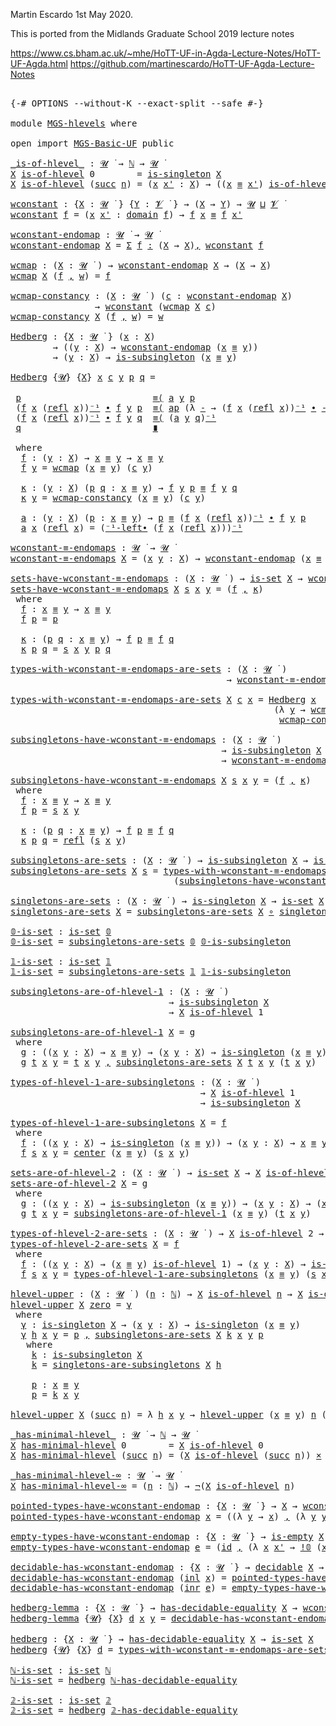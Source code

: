 Martin Escardo 1st May 2020.

This is ported from the Midlands Graduate School 2019 lecture notes

 https://www.cs.bham.ac.uk/~mhe/HoTT-UF-in-Agda-Lecture-Notes/HoTT-UF-Agda.html
 https://github.com/martinescardo/HoTT-UF-Agda-Lecture-Notes

<pre class="Agda">

<a id="256" class="Symbol">{-#</a> <a id="260" class="Keyword">OPTIONS</a> <a id="268" class="Pragma">--without-K</a> <a id="280" class="Pragma">--exact-split</a> <a id="294" class="Pragma">--safe</a> <a id="301" class="Symbol">#-}</a>

<a id="306" class="Keyword">module</a> <a id="313" href="MGS-hlevels.html" class="Module">MGS-hlevels</a> <a id="325" class="Keyword">where</a>

<a id="332" class="Keyword">open</a> <a id="337" class="Keyword">import</a> <a id="344" href="MGS-Basic-UF.html" class="Module">MGS-Basic-UF</a> <a id="357" class="Keyword">public</a>

<a id="_is-of-hlevel_"></a><a id="365" href="MGS-hlevels.html#365" class="Function Operator">_is-of-hlevel_</a> <a id="380" class="Symbol">:</a> <a id="382" href="Universes.html#260" class="Generalizable">𝓤</a> <a id="384" href="Universes.html#403" class="Function Operator">̇</a> <a id="386" class="Symbol">→</a> <a id="388" href="Natural-Numbers-Type.html#105" class="Datatype">ℕ</a> <a id="390" class="Symbol">→</a> <a id="392" href="Universes.html#260" class="Generalizable">𝓤</a> <a id="394" href="Universes.html#403" class="Function Operator">̇</a>
<a id="396" href="MGS-hlevels.html#396" class="Bound">X</a> <a id="398" href="MGS-hlevels.html#365" class="Function Operator">is-of-hlevel</a> <a id="411" class="Number">0</a>        <a id="420" class="Symbol">=</a> <a id="422" href="MGS-Basic-UF.html#428" class="Function">is-singleton</a> <a id="435" href="MGS-hlevels.html#396" class="Bound">X</a>
<a id="437" href="MGS-hlevels.html#437" class="Bound">X</a> <a id="439" href="MGS-hlevels.html#365" class="Function Operator">is-of-hlevel</a> <a id="452" class="Symbol">(</a><a id="453" href="Natural-Numbers-Type.html#132" class="InductiveConstructor">succ</a> <a id="458" href="MGS-hlevels.html#458" class="Bound">n</a><a id="459" class="Symbol">)</a> <a id="461" class="Symbol">=</a> <a id="463" class="Symbol">(</a><a id="464" href="MGS-hlevels.html#464" class="Bound">x</a> <a id="466" href="MGS-hlevels.html#466" class="Bound">x&#39;</a> <a id="469" class="Symbol">:</a> <a id="471" href="MGS-hlevels.html#437" class="Bound">X</a><a id="472" class="Symbol">)</a> <a id="474" class="Symbol">→</a> <a id="476" class="Symbol">((</a><a id="478" href="MGS-hlevels.html#464" class="Bound">x</a> <a id="480" href="MGS-MLTT.html#4207" class="Datatype Operator">≡</a> <a id="482" href="MGS-hlevels.html#466" class="Bound">x&#39;</a><a id="484" class="Symbol">)</a> <a id="486" href="MGS-hlevels.html#365" class="Function Operator">is-of-hlevel</a> <a id="499" href="MGS-hlevels.html#458" class="Bound">n</a><a id="500" class="Symbol">)</a>

<a id="wconstant"></a><a id="503" href="MGS-hlevels.html#503" class="Function">wconstant</a> <a id="513" class="Symbol">:</a> <a id="515" class="Symbol">{</a><a id="516" href="MGS-hlevels.html#516" class="Bound">X</a> <a id="518" class="Symbol">:</a> <a id="520" href="Universes.html#260" class="Generalizable">𝓤</a> <a id="522" href="Universes.html#403" class="Function Operator">̇</a> <a id="524" class="Symbol">}</a> <a id="526" class="Symbol">{</a><a id="527" href="MGS-hlevels.html#527" class="Bound">Y</a> <a id="529" class="Symbol">:</a> <a id="531" href="Universes.html#262" class="Generalizable">𝓥</a> <a id="533" href="Universes.html#403" class="Function Operator">̇</a> <a id="535" class="Symbol">}</a> <a id="537" class="Symbol">→</a> <a id="539" class="Symbol">(</a><a id="540" href="MGS-hlevels.html#516" class="Bound">X</a> <a id="542" class="Symbol">→</a> <a id="544" href="MGS-hlevels.html#527" class="Bound">Y</a><a id="545" class="Symbol">)</a> <a id="547" class="Symbol">→</a> <a id="549" href="Universes.html#260" class="Generalizable">𝓤</a> <a id="551" href="Agda.Primitive.html#636" class="Primitive Operator">⊔</a> <a id="553" href="Universes.html#262" class="Generalizable">𝓥</a> <a id="555" href="Universes.html#403" class="Function Operator">̇</a>
<a id="557" href="MGS-hlevels.html#503" class="Function">wconstant</a> <a id="567" href="MGS-hlevels.html#567" class="Bound">f</a> <a id="569" class="Symbol">=</a> <a id="571" class="Symbol">(</a><a id="572" href="MGS-hlevels.html#572" class="Bound">x</a> <a id="574" href="MGS-hlevels.html#574" class="Bound">x&#39;</a> <a id="577" class="Symbol">:</a> <a id="579" href="MGS-MLTT.html#3944" class="Function">domain</a> <a id="586" href="MGS-hlevels.html#567" class="Bound">f</a><a id="587" class="Symbol">)</a> <a id="589" class="Symbol">→</a> <a id="591" href="MGS-hlevels.html#567" class="Bound">f</a> <a id="593" href="MGS-hlevels.html#572" class="Bound">x</a> <a id="595" href="MGS-MLTT.html#4207" class="Datatype Operator">≡</a> <a id="597" href="MGS-hlevels.html#567" class="Bound">f</a> <a id="599" href="MGS-hlevels.html#574" class="Bound">x&#39;</a>

<a id="wconstant-endomap"></a><a id="603" href="MGS-hlevels.html#603" class="Function">wconstant-endomap</a> <a id="621" class="Symbol">:</a> <a id="623" href="Universes.html#260" class="Generalizable">𝓤</a> <a id="625" href="Universes.html#403" class="Function Operator">̇</a> <a id="627" class="Symbol">→</a> <a id="629" href="Universes.html#260" class="Generalizable">𝓤</a> <a id="631" href="Universes.html#403" class="Function Operator">̇</a>
<a id="633" href="MGS-hlevels.html#603" class="Function">wconstant-endomap</a> <a id="651" href="MGS-hlevels.html#651" class="Bound">X</a> <a id="653" class="Symbol">=</a> <a id="655" href="MGS-MLTT.html#3074" class="Function">Σ</a> <a id="657" href="MGS-hlevels.html#657" class="Bound">f</a> <a id="659" href="MGS-MLTT.html#3074" class="Function">꞉</a> <a id="661" class="Symbol">(</a><a id="662" href="MGS-hlevels.html#651" class="Bound">X</a> <a id="664" class="Symbol">→</a> <a id="666" href="MGS-hlevels.html#651" class="Bound">X</a><a id="667" class="Symbol">)</a><a id="668" href="MGS-MLTT.html#3074" class="Function">,</a> <a id="670" href="MGS-hlevels.html#503" class="Function">wconstant</a> <a id="680" href="MGS-hlevels.html#657" class="Bound">f</a>

<a id="wcmap"></a><a id="683" href="MGS-hlevels.html#683" class="Function">wcmap</a> <a id="689" class="Symbol">:</a> <a id="691" class="Symbol">(</a><a id="692" href="MGS-hlevels.html#692" class="Bound">X</a> <a id="694" class="Symbol">:</a> <a id="696" href="Universes.html#260" class="Generalizable">𝓤</a> <a id="698" href="Universes.html#403" class="Function Operator">̇</a> <a id="700" class="Symbol">)</a> <a id="702" class="Symbol">→</a> <a id="704" href="MGS-hlevels.html#603" class="Function">wconstant-endomap</a> <a id="722" href="MGS-hlevels.html#692" class="Bound">X</a> <a id="724" class="Symbol">→</a> <a id="726" class="Symbol">(</a><a id="727" href="MGS-hlevels.html#692" class="Bound">X</a> <a id="729" class="Symbol">→</a> <a id="731" href="MGS-hlevels.html#692" class="Bound">X</a><a id="732" class="Symbol">)</a>
<a id="734" href="MGS-hlevels.html#683" class="Function">wcmap</a> <a id="740" href="MGS-hlevels.html#740" class="Bound">X</a> <a id="742" class="Symbol">(</a><a id="743" href="MGS-hlevels.html#743" class="Bound">f</a> <a id="745" href="MGS-MLTT.html#2929" class="InductiveConstructor Operator">,</a> <a id="747" href="MGS-hlevels.html#747" class="Bound">w</a><a id="748" class="Symbol">)</a> <a id="750" class="Symbol">=</a> <a id="752" href="MGS-hlevels.html#743" class="Bound">f</a>

<a id="wcmap-constancy"></a><a id="755" href="MGS-hlevels.html#755" class="Function">wcmap-constancy</a> <a id="771" class="Symbol">:</a> <a id="773" class="Symbol">(</a><a id="774" href="MGS-hlevels.html#774" class="Bound">X</a> <a id="776" class="Symbol">:</a> <a id="778" href="Universes.html#260" class="Generalizable">𝓤</a> <a id="780" href="Universes.html#403" class="Function Operator">̇</a> <a id="782" class="Symbol">)</a> <a id="784" class="Symbol">(</a><a id="785" href="MGS-hlevels.html#785" class="Bound">c</a> <a id="787" class="Symbol">:</a> <a id="789" href="MGS-hlevels.html#603" class="Function">wconstant-endomap</a> <a id="807" href="MGS-hlevels.html#774" class="Bound">X</a><a id="808" class="Symbol">)</a>
                <a id="826" class="Symbol">→</a> <a id="828" href="MGS-hlevels.html#503" class="Function">wconstant</a> <a id="838" class="Symbol">(</a><a id="839" href="MGS-hlevels.html#683" class="Function">wcmap</a> <a id="845" href="MGS-hlevels.html#774" class="Bound">X</a> <a id="847" href="MGS-hlevels.html#785" class="Bound">c</a><a id="848" class="Symbol">)</a>
<a id="850" href="MGS-hlevels.html#755" class="Function">wcmap-constancy</a> <a id="866" href="MGS-hlevels.html#866" class="Bound">X</a> <a id="868" class="Symbol">(</a><a id="869" href="MGS-hlevels.html#869" class="Bound">f</a> <a id="871" href="MGS-MLTT.html#2929" class="InductiveConstructor Operator">,</a> <a id="873" href="MGS-hlevels.html#873" class="Bound">w</a><a id="874" class="Symbol">)</a> <a id="876" class="Symbol">=</a> <a id="878" href="MGS-hlevels.html#873" class="Bound">w</a>

<a id="Hedberg"></a><a id="881" href="MGS-hlevels.html#881" class="Function">Hedberg</a> <a id="889" class="Symbol">:</a> <a id="891" class="Symbol">{</a><a id="892" href="MGS-hlevels.html#892" class="Bound">X</a> <a id="894" class="Symbol">:</a> <a id="896" href="Universes.html#260" class="Generalizable">𝓤</a> <a id="898" href="Universes.html#403" class="Function Operator">̇</a> <a id="900" class="Symbol">}</a> <a id="902" class="Symbol">(</a><a id="903" href="MGS-hlevels.html#903" class="Bound">x</a> <a id="905" class="Symbol">:</a> <a id="907" href="MGS-hlevels.html#892" class="Bound">X</a><a id="908" class="Symbol">)</a>
        <a id="918" class="Symbol">→</a> <a id="920" class="Symbol">((</a><a id="922" href="MGS-hlevels.html#922" class="Bound">y</a> <a id="924" class="Symbol">:</a> <a id="926" href="MGS-hlevels.html#892" class="Bound">X</a><a id="927" class="Symbol">)</a> <a id="929" class="Symbol">→</a> <a id="931" href="MGS-hlevels.html#603" class="Function">wconstant-endomap</a> <a id="949" class="Symbol">(</a><a id="950" href="MGS-hlevels.html#903" class="Bound">x</a> <a id="952" href="MGS-MLTT.html#4207" class="Datatype Operator">≡</a> <a id="954" href="MGS-hlevels.html#922" class="Bound">y</a><a id="955" class="Symbol">))</a>
        <a id="966" class="Symbol">→</a> <a id="968" class="Symbol">(</a><a id="969" href="MGS-hlevels.html#969" class="Bound">y</a> <a id="971" class="Symbol">:</a> <a id="973" href="MGS-hlevels.html#892" class="Bound">X</a><a id="974" class="Symbol">)</a> <a id="976" class="Symbol">→</a> <a id="978" href="MGS-Basic-UF.html#743" class="Function">is-subsingleton</a> <a id="994" class="Symbol">(</a><a id="995" href="MGS-hlevels.html#903" class="Bound">x</a> <a id="997" href="MGS-MLTT.html#4207" class="Datatype Operator">≡</a> <a id="999" href="MGS-hlevels.html#969" class="Bound">y</a><a id="1000" class="Symbol">)</a>

<a id="1003" href="MGS-hlevels.html#881" class="Function">Hedberg</a> <a id="1011" class="Symbol">{</a><a id="1012" href="MGS-hlevels.html#1012" class="Bound">𝓤</a><a id="1013" class="Symbol">}</a> <a id="1015" class="Symbol">{</a><a id="1016" href="MGS-hlevels.html#1016" class="Bound">X</a><a id="1017" class="Symbol">}</a> <a id="1019" href="MGS-hlevels.html#1019" class="Bound">x</a> <a id="1021" href="MGS-hlevels.html#1021" class="Bound">c</a> <a id="1023" href="MGS-hlevels.html#1023" class="Bound">y</a> <a id="1025" href="MGS-hlevels.html#1025" class="Bound">p</a> <a id="1027" href="MGS-hlevels.html#1027" class="Bound">q</a> <a id="1029" class="Symbol">=</a>

 <a id="1033" href="MGS-hlevels.html#1025" class="Bound">p</a>                         <a id="1059" href="MGS-MLTT.html#5997" class="Function Operator">≡⟨</a> <a id="1062" href="MGS-hlevels.html#1435" class="Function">a</a> <a id="1064" href="MGS-hlevels.html#1023" class="Bound">y</a> <a id="1066" href="MGS-hlevels.html#1025" class="Bound">p</a>                                     <a id="1104" href="MGS-MLTT.html#5997" class="Function Operator">⟩</a>
 <a id="1107" class="Symbol">(</a><a id="1108" href="MGS-hlevels.html#1293" class="Function">f</a> <a id="1110" href="MGS-hlevels.html#1019" class="Bound">x</a> <a id="1112" class="Symbol">(</a><a id="1113" href="MGS-MLTT.html#4242" class="InductiveConstructor">refl</a> <a id="1118" href="MGS-hlevels.html#1019" class="Bound">x</a><a id="1119" class="Symbol">))</a><a id="1121" href="MGS-MLTT.html#6125" class="Function Operator">⁻¹</a> <a id="1124" href="MGS-MLTT.html#5910" class="Function Operator">∙</a> <a id="1126" href="MGS-hlevels.html#1293" class="Function">f</a> <a id="1128" href="MGS-hlevels.html#1023" class="Bound">y</a> <a id="1130" href="MGS-hlevels.html#1025" class="Bound">p</a>  <a id="1133" href="MGS-MLTT.html#5997" class="Function Operator">≡⟨</a> <a id="1136" href="MGS-MLTT.html#6613" class="Function">ap</a> <a id="1139" class="Symbol">(λ</a> <a id="1142" href="MGS-hlevels.html#1142" class="Bound">-</a> <a id="1144" class="Symbol">→</a> <a id="1146" class="Symbol">(</a><a id="1147" href="MGS-hlevels.html#1293" class="Function">f</a> <a id="1149" href="MGS-hlevels.html#1019" class="Bound">x</a> <a id="1151" class="Symbol">(</a><a id="1152" href="MGS-MLTT.html#4242" class="InductiveConstructor">refl</a> <a id="1157" href="MGS-hlevels.html#1019" class="Bound">x</a><a id="1158" class="Symbol">))</a><a id="1160" href="MGS-MLTT.html#6125" class="Function Operator">⁻¹</a> <a id="1163" href="MGS-MLTT.html#5910" class="Function Operator">∙</a> <a id="1165" href="MGS-hlevels.html#1142" class="Bound">-</a><a id="1166" class="Symbol">)</a> <a id="1168" class="Symbol">(</a><a id="1169" href="MGS-hlevels.html#1352" class="Function">κ</a> <a id="1171" href="MGS-hlevels.html#1023" class="Bound">y</a> <a id="1173" href="MGS-hlevels.html#1025" class="Bound">p</a> <a id="1175" href="MGS-hlevels.html#1027" class="Bound">q</a><a id="1176" class="Symbol">)</a> <a id="1178" href="MGS-MLTT.html#5997" class="Function Operator">⟩</a>
 <a id="1181" class="Symbol">(</a><a id="1182" href="MGS-hlevels.html#1293" class="Function">f</a> <a id="1184" href="MGS-hlevels.html#1019" class="Bound">x</a> <a id="1186" class="Symbol">(</a><a id="1187" href="MGS-MLTT.html#4242" class="InductiveConstructor">refl</a> <a id="1192" href="MGS-hlevels.html#1019" class="Bound">x</a><a id="1193" class="Symbol">))</a><a id="1195" href="MGS-MLTT.html#6125" class="Function Operator">⁻¹</a> <a id="1198" href="MGS-MLTT.html#5910" class="Function Operator">∙</a> <a id="1200" href="MGS-hlevels.html#1293" class="Function">f</a> <a id="1202" href="MGS-hlevels.html#1023" class="Bound">y</a> <a id="1204" href="MGS-hlevels.html#1027" class="Bound">q</a>  <a id="1207" href="MGS-MLTT.html#5997" class="Function Operator">≡⟨</a> <a id="1210" class="Symbol">(</a><a id="1211" href="MGS-hlevels.html#1435" class="Function">a</a> <a id="1213" href="MGS-hlevels.html#1023" class="Bound">y</a> <a id="1215" href="MGS-hlevels.html#1027" class="Bound">q</a><a id="1216" class="Symbol">)</a><a id="1217" href="MGS-MLTT.html#6125" class="Function Operator">⁻¹</a>                                 <a id="1252" href="MGS-MLTT.html#5997" class="Function Operator">⟩</a>
 <a id="1255" href="MGS-hlevels.html#1027" class="Bound">q</a>                         <a id="1281" href="MGS-MLTT.html#6079" class="Function Operator">∎</a>

 <a id="1285" class="Keyword">where</a>
  <a id="1293" href="MGS-hlevels.html#1293" class="Function">f</a> <a id="1295" class="Symbol">:</a> <a id="1297" class="Symbol">(</a><a id="1298" href="MGS-hlevels.html#1298" class="Bound">y</a> <a id="1300" class="Symbol">:</a> <a id="1302" href="MGS-hlevels.html#1016" class="Bound">X</a><a id="1303" class="Symbol">)</a> <a id="1305" class="Symbol">→</a> <a id="1307" href="MGS-hlevels.html#1019" class="Bound">x</a> <a id="1309" href="MGS-MLTT.html#4207" class="Datatype Operator">≡</a> <a id="1311" href="MGS-hlevels.html#1298" class="Bound">y</a> <a id="1313" class="Symbol">→</a> <a id="1315" href="MGS-hlevels.html#1019" class="Bound">x</a> <a id="1317" href="MGS-MLTT.html#4207" class="Datatype Operator">≡</a> <a id="1319" href="MGS-hlevels.html#1298" class="Bound">y</a>
  <a id="1323" href="MGS-hlevels.html#1293" class="Function">f</a> <a id="1325" href="MGS-hlevels.html#1325" class="Bound">y</a> <a id="1327" class="Symbol">=</a> <a id="1329" href="MGS-hlevels.html#683" class="Function">wcmap</a> <a id="1335" class="Symbol">(</a><a id="1336" href="MGS-hlevels.html#1019" class="Bound">x</a> <a id="1338" href="MGS-MLTT.html#4207" class="Datatype Operator">≡</a> <a id="1340" href="MGS-hlevels.html#1325" class="Bound">y</a><a id="1341" class="Symbol">)</a> <a id="1343" class="Symbol">(</a><a id="1344" href="MGS-hlevels.html#1021" class="Bound">c</a> <a id="1346" href="MGS-hlevels.html#1325" class="Bound">y</a><a id="1347" class="Symbol">)</a>

  <a id="1352" href="MGS-hlevels.html#1352" class="Function">κ</a> <a id="1354" class="Symbol">:</a> <a id="1356" class="Symbol">(</a><a id="1357" href="MGS-hlevels.html#1357" class="Bound">y</a> <a id="1359" class="Symbol">:</a> <a id="1361" href="MGS-hlevels.html#1016" class="Bound">X</a><a id="1362" class="Symbol">)</a> <a id="1364" class="Symbol">(</a><a id="1365" href="MGS-hlevels.html#1365" class="Bound">p</a> <a id="1367" href="MGS-hlevels.html#1367" class="Bound">q</a> <a id="1369" class="Symbol">:</a> <a id="1371" href="MGS-hlevels.html#1019" class="Bound">x</a> <a id="1373" href="MGS-MLTT.html#4207" class="Datatype Operator">≡</a> <a id="1375" href="MGS-hlevels.html#1357" class="Bound">y</a><a id="1376" class="Symbol">)</a> <a id="1378" class="Symbol">→</a> <a id="1380" href="MGS-hlevels.html#1293" class="Function">f</a> <a id="1382" href="MGS-hlevels.html#1357" class="Bound">y</a> <a id="1384" href="MGS-hlevels.html#1365" class="Bound">p</a> <a id="1386" href="MGS-MLTT.html#4207" class="Datatype Operator">≡</a> <a id="1388" href="MGS-hlevels.html#1293" class="Function">f</a> <a id="1390" href="MGS-hlevels.html#1357" class="Bound">y</a> <a id="1392" href="MGS-hlevels.html#1367" class="Bound">q</a>
  <a id="1396" href="MGS-hlevels.html#1352" class="Function">κ</a> <a id="1398" href="MGS-hlevels.html#1398" class="Bound">y</a> <a id="1400" class="Symbol">=</a> <a id="1402" href="MGS-hlevels.html#755" class="Function">wcmap-constancy</a> <a id="1418" class="Symbol">(</a><a id="1419" href="MGS-hlevels.html#1019" class="Bound">x</a> <a id="1421" href="MGS-MLTT.html#4207" class="Datatype Operator">≡</a> <a id="1423" href="MGS-hlevels.html#1398" class="Bound">y</a><a id="1424" class="Symbol">)</a> <a id="1426" class="Symbol">(</a><a id="1427" href="MGS-hlevels.html#1021" class="Bound">c</a> <a id="1429" href="MGS-hlevels.html#1398" class="Bound">y</a><a id="1430" class="Symbol">)</a>

  <a id="1435" href="MGS-hlevels.html#1435" class="Function">a</a> <a id="1437" class="Symbol">:</a> <a id="1439" class="Symbol">(</a><a id="1440" href="MGS-hlevels.html#1440" class="Bound">y</a> <a id="1442" class="Symbol">:</a> <a id="1444" href="MGS-hlevels.html#1016" class="Bound">X</a><a id="1445" class="Symbol">)</a> <a id="1447" class="Symbol">(</a><a id="1448" href="MGS-hlevels.html#1448" class="Bound">p</a> <a id="1450" class="Symbol">:</a> <a id="1452" href="MGS-hlevels.html#1019" class="Bound">x</a> <a id="1454" href="MGS-MLTT.html#4207" class="Datatype Operator">≡</a> <a id="1456" href="MGS-hlevels.html#1440" class="Bound">y</a><a id="1457" class="Symbol">)</a> <a id="1459" class="Symbol">→</a> <a id="1461" href="MGS-hlevels.html#1448" class="Bound">p</a> <a id="1463" href="MGS-MLTT.html#4207" class="Datatype Operator">≡</a> <a id="1465" class="Symbol">(</a><a id="1466" href="MGS-hlevels.html#1293" class="Function">f</a> <a id="1468" href="MGS-hlevels.html#1019" class="Bound">x</a> <a id="1470" class="Symbol">(</a><a id="1471" href="MGS-MLTT.html#4242" class="InductiveConstructor">refl</a> <a id="1476" href="MGS-hlevels.html#1019" class="Bound">x</a><a id="1477" class="Symbol">))</a><a id="1479" href="MGS-MLTT.html#6125" class="Function Operator">⁻¹</a> <a id="1482" href="MGS-MLTT.html#5910" class="Function Operator">∙</a> <a id="1484" href="MGS-hlevels.html#1293" class="Function">f</a> <a id="1486" href="MGS-hlevels.html#1440" class="Bound">y</a> <a id="1488" href="MGS-hlevels.html#1448" class="Bound">p</a>
  <a id="1492" href="MGS-hlevels.html#1435" class="Function">a</a> <a id="1494" href="MGS-hlevels.html#1494" class="Bound">x</a> <a id="1496" class="Symbol">(</a><a id="1497" href="MGS-MLTT.html#4242" class="InductiveConstructor">refl</a> <a id="1502" href="MGS-hlevels.html#1494" class="Bound">x</a><a id="1503" class="Symbol">)</a> <a id="1505" class="Symbol">=</a> <a id="1507" class="Symbol">(</a><a id="1508" href="MGS-Basic-UF.html#5258" class="Function">⁻¹-left∙</a> <a id="1517" class="Symbol">(</a><a id="1518" href="MGS-hlevels.html#1293" class="Function">f</a> <a id="1520" href="MGS-hlevels.html#1494" class="Bound">x</a> <a id="1522" class="Symbol">(</a><a id="1523" href="MGS-MLTT.html#4242" class="InductiveConstructor">refl</a> <a id="1528" href="MGS-hlevels.html#1494" class="Bound">x</a><a id="1529" class="Symbol">)))</a><a id="1532" href="MGS-MLTT.html#6125" class="Function Operator">⁻¹</a>

<a id="wconstant-≡-endomaps"></a><a id="1536" href="MGS-hlevels.html#1536" class="Function">wconstant-≡-endomaps</a> <a id="1557" class="Symbol">:</a> <a id="1559" href="Universes.html#260" class="Generalizable">𝓤</a> <a id="1561" href="Universes.html#403" class="Function Operator">̇</a> <a id="1563" class="Symbol">→</a> <a id="1565" href="Universes.html#260" class="Generalizable">𝓤</a> <a id="1567" href="Universes.html#403" class="Function Operator">̇</a>
<a id="1569" href="MGS-hlevels.html#1536" class="Function">wconstant-≡-endomaps</a> <a id="1590" href="MGS-hlevels.html#1590" class="Bound">X</a> <a id="1592" class="Symbol">=</a> <a id="1594" class="Symbol">(</a><a id="1595" href="MGS-hlevels.html#1595" class="Bound">x</a> <a id="1597" href="MGS-hlevels.html#1597" class="Bound">y</a> <a id="1599" class="Symbol">:</a> <a id="1601" href="MGS-hlevels.html#1590" class="Bound">X</a><a id="1602" class="Symbol">)</a> <a id="1604" class="Symbol">→</a> <a id="1606" href="MGS-hlevels.html#603" class="Function">wconstant-endomap</a> <a id="1624" class="Symbol">(</a><a id="1625" href="MGS-hlevels.html#1595" class="Bound">x</a> <a id="1627" href="MGS-MLTT.html#4207" class="Datatype Operator">≡</a> <a id="1629" href="MGS-hlevels.html#1597" class="Bound">y</a><a id="1630" class="Symbol">)</a>

<a id="sets-have-wconstant-≡-endomaps"></a><a id="1633" href="MGS-hlevels.html#1633" class="Function">sets-have-wconstant-≡-endomaps</a> <a id="1664" class="Symbol">:</a> <a id="1666" class="Symbol">(</a><a id="1667" href="MGS-hlevels.html#1667" class="Bound">X</a> <a id="1669" class="Symbol">:</a> <a id="1671" href="Universes.html#260" class="Generalizable">𝓤</a> <a id="1673" href="Universes.html#403" class="Function Operator">̇</a> <a id="1675" class="Symbol">)</a> <a id="1677" class="Symbol">→</a> <a id="1679" href="MGS-Basic-UF.html#1929" class="Function">is-set</a> <a id="1686" href="MGS-hlevels.html#1667" class="Bound">X</a> <a id="1688" class="Symbol">→</a> <a id="1690" href="MGS-hlevels.html#1536" class="Function">wconstant-≡-endomaps</a> <a id="1711" href="MGS-hlevels.html#1667" class="Bound">X</a>
<a id="1713" href="MGS-hlevels.html#1633" class="Function">sets-have-wconstant-≡-endomaps</a> <a id="1744" href="MGS-hlevels.html#1744" class="Bound">X</a> <a id="1746" href="MGS-hlevels.html#1746" class="Bound">s</a> <a id="1748" href="MGS-hlevels.html#1748" class="Bound">x</a> <a id="1750" href="MGS-hlevels.html#1750" class="Bound">y</a> <a id="1752" class="Symbol">=</a> <a id="1754" class="Symbol">(</a><a id="1755" href="MGS-hlevels.html#1771" class="Function">f</a> <a id="1757" href="MGS-MLTT.html#2929" class="InductiveConstructor Operator">,</a> <a id="1759" href="MGS-hlevels.html#1802" class="Function">κ</a><a id="1760" class="Symbol">)</a>
 <a id="1763" class="Keyword">where</a>
  <a id="1771" href="MGS-hlevels.html#1771" class="Function">f</a> <a id="1773" class="Symbol">:</a> <a id="1775" href="MGS-hlevels.html#1748" class="Bound">x</a> <a id="1777" href="MGS-MLTT.html#4207" class="Datatype Operator">≡</a> <a id="1779" href="MGS-hlevels.html#1750" class="Bound">y</a> <a id="1781" class="Symbol">→</a> <a id="1783" href="MGS-hlevels.html#1748" class="Bound">x</a> <a id="1785" href="MGS-MLTT.html#4207" class="Datatype Operator">≡</a> <a id="1787" href="MGS-hlevels.html#1750" class="Bound">y</a>
  <a id="1791" href="MGS-hlevels.html#1771" class="Function">f</a> <a id="1793" href="MGS-hlevels.html#1793" class="Bound">p</a> <a id="1795" class="Symbol">=</a> <a id="1797" href="MGS-hlevels.html#1793" class="Bound">p</a>

  <a id="1802" href="MGS-hlevels.html#1802" class="Function">κ</a> <a id="1804" class="Symbol">:</a> <a id="1806" class="Symbol">(</a><a id="1807" href="MGS-hlevels.html#1807" class="Bound">p</a> <a id="1809" href="MGS-hlevels.html#1809" class="Bound">q</a> <a id="1811" class="Symbol">:</a> <a id="1813" href="MGS-hlevels.html#1748" class="Bound">x</a> <a id="1815" href="MGS-MLTT.html#4207" class="Datatype Operator">≡</a> <a id="1817" href="MGS-hlevels.html#1750" class="Bound">y</a><a id="1818" class="Symbol">)</a> <a id="1820" class="Symbol">→</a> <a id="1822" href="MGS-hlevels.html#1771" class="Function">f</a> <a id="1824" href="MGS-hlevels.html#1807" class="Bound">p</a> <a id="1826" href="MGS-MLTT.html#4207" class="Datatype Operator">≡</a> <a id="1828" href="MGS-hlevels.html#1771" class="Function">f</a> <a id="1830" href="MGS-hlevels.html#1809" class="Bound">q</a>
  <a id="1834" href="MGS-hlevels.html#1802" class="Function">κ</a> <a id="1836" href="MGS-hlevels.html#1836" class="Bound">p</a> <a id="1838" href="MGS-hlevels.html#1838" class="Bound">q</a> <a id="1840" class="Symbol">=</a> <a id="1842" href="MGS-hlevels.html#1746" class="Bound">s</a> <a id="1844" href="MGS-hlevels.html#1748" class="Bound">x</a> <a id="1846" href="MGS-hlevels.html#1750" class="Bound">y</a> <a id="1848" href="MGS-hlevels.html#1836" class="Bound">p</a> <a id="1850" href="MGS-hlevels.html#1838" class="Bound">q</a>

<a id="types-with-wconstant-≡-endomaps-are-sets"></a><a id="1853" href="MGS-hlevels.html#1853" class="Function">types-with-wconstant-≡-endomaps-are-sets</a> <a id="1894" class="Symbol">:</a> <a id="1896" class="Symbol">(</a><a id="1897" href="MGS-hlevels.html#1897" class="Bound">X</a> <a id="1899" class="Symbol">:</a> <a id="1901" href="Universes.html#260" class="Generalizable">𝓤</a> <a id="1903" href="Universes.html#403" class="Function Operator">̇</a> <a id="1905" class="Symbol">)</a>
                                         <a id="1948" class="Symbol">→</a> <a id="1950" href="MGS-hlevels.html#1536" class="Function">wconstant-≡-endomaps</a> <a id="1971" href="MGS-hlevels.html#1897" class="Bound">X</a> <a id="1973" class="Symbol">→</a> <a id="1975" href="MGS-Basic-UF.html#1929" class="Function">is-set</a> <a id="1982" href="MGS-hlevels.html#1897" class="Bound">X</a>

<a id="1985" href="MGS-hlevels.html#1853" class="Function">types-with-wconstant-≡-endomaps-are-sets</a> <a id="2026" href="MGS-hlevels.html#2026" class="Bound">X</a> <a id="2028" href="MGS-hlevels.html#2028" class="Bound">c</a> <a id="2030" href="MGS-hlevels.html#2030" class="Bound">x</a> <a id="2032" class="Symbol">=</a> <a id="2034" href="MGS-hlevels.html#881" class="Function">Hedberg</a> <a id="2042" href="MGS-hlevels.html#2030" class="Bound">x</a>
                                                  <a id="2094" class="Symbol">(λ</a> <a id="2097" href="MGS-hlevels.html#2097" class="Bound">y</a> <a id="2099" class="Symbol">→</a> <a id="2101" href="MGS-hlevels.html#683" class="Function">wcmap</a> <a id="2107" class="Symbol">(</a><a id="2108" href="MGS-hlevels.html#2030" class="Bound">x</a> <a id="2110" href="MGS-MLTT.html#4207" class="Datatype Operator">≡</a> <a id="2112" href="MGS-hlevels.html#2097" class="Bound">y</a><a id="2113" class="Symbol">)</a> <a id="2115" class="Symbol">(</a><a id="2116" href="MGS-hlevels.html#2028" class="Bound">c</a> <a id="2118" href="MGS-hlevels.html#2030" class="Bound">x</a> <a id="2120" href="MGS-hlevels.html#2097" class="Bound">y</a><a id="2121" class="Symbol">)</a> <a id="2123" href="MGS-MLTT.html#2929" class="InductiveConstructor Operator">,</a>
                                                   <a id="2176" href="MGS-hlevels.html#755" class="Function">wcmap-constancy</a> <a id="2192" class="Symbol">(</a><a id="2193" href="MGS-hlevels.html#2030" class="Bound">x</a> <a id="2195" href="MGS-MLTT.html#4207" class="Datatype Operator">≡</a> <a id="2197" href="MGS-hlevels.html#2097" class="Bound">y</a><a id="2198" class="Symbol">)</a> <a id="2200" class="Symbol">(</a><a id="2201" href="MGS-hlevels.html#2028" class="Bound">c</a> <a id="2203" href="MGS-hlevels.html#2030" class="Bound">x</a> <a id="2205" href="MGS-hlevels.html#2097" class="Bound">y</a><a id="2206" class="Symbol">))</a>

<a id="subsingletons-have-wconstant-≡-endomaps"></a><a id="2210" href="MGS-hlevels.html#2210" class="Function">subsingletons-have-wconstant-≡-endomaps</a> <a id="2250" class="Symbol">:</a> <a id="2252" class="Symbol">(</a><a id="2253" href="MGS-hlevels.html#2253" class="Bound">X</a> <a id="2255" class="Symbol">:</a> <a id="2257" href="Universes.html#260" class="Generalizable">𝓤</a> <a id="2259" href="Universes.html#403" class="Function Operator">̇</a> <a id="2261" class="Symbol">)</a>
                                        <a id="2303" class="Symbol">→</a> <a id="2305" href="MGS-Basic-UF.html#743" class="Function">is-subsingleton</a> <a id="2321" href="MGS-hlevels.html#2253" class="Bound">X</a>
                                        <a id="2363" class="Symbol">→</a> <a id="2365" href="MGS-hlevels.html#1536" class="Function">wconstant-≡-endomaps</a> <a id="2386" href="MGS-hlevels.html#2253" class="Bound">X</a>

<a id="2389" href="MGS-hlevels.html#2210" class="Function">subsingletons-have-wconstant-≡-endomaps</a> <a id="2429" href="MGS-hlevels.html#2429" class="Bound">X</a> <a id="2431" href="MGS-hlevels.html#2431" class="Bound">s</a> <a id="2433" href="MGS-hlevels.html#2433" class="Bound">x</a> <a id="2435" href="MGS-hlevels.html#2435" class="Bound">y</a> <a id="2437" class="Symbol">=</a> <a id="2439" class="Symbol">(</a><a id="2440" href="MGS-hlevels.html#2456" class="Function">f</a> <a id="2442" href="MGS-MLTT.html#2929" class="InductiveConstructor Operator">,</a> <a id="2444" href="MGS-hlevels.html#2491" class="Function">κ</a><a id="2445" class="Symbol">)</a>
 <a id="2448" class="Keyword">where</a>
  <a id="2456" href="MGS-hlevels.html#2456" class="Function">f</a> <a id="2458" class="Symbol">:</a> <a id="2460" href="MGS-hlevels.html#2433" class="Bound">x</a> <a id="2462" href="MGS-MLTT.html#4207" class="Datatype Operator">≡</a> <a id="2464" href="MGS-hlevels.html#2435" class="Bound">y</a> <a id="2466" class="Symbol">→</a> <a id="2468" href="MGS-hlevels.html#2433" class="Bound">x</a> <a id="2470" href="MGS-MLTT.html#4207" class="Datatype Operator">≡</a> <a id="2472" href="MGS-hlevels.html#2435" class="Bound">y</a>
  <a id="2476" href="MGS-hlevels.html#2456" class="Function">f</a> <a id="2478" href="MGS-hlevels.html#2478" class="Bound">p</a> <a id="2480" class="Symbol">=</a> <a id="2482" href="MGS-hlevels.html#2431" class="Bound">s</a> <a id="2484" href="MGS-hlevels.html#2433" class="Bound">x</a> <a id="2486" href="MGS-hlevels.html#2435" class="Bound">y</a>

  <a id="2491" href="MGS-hlevels.html#2491" class="Function">κ</a> <a id="2493" class="Symbol">:</a> <a id="2495" class="Symbol">(</a><a id="2496" href="MGS-hlevels.html#2496" class="Bound">p</a> <a id="2498" href="MGS-hlevels.html#2498" class="Bound">q</a> <a id="2500" class="Symbol">:</a> <a id="2502" href="MGS-hlevels.html#2433" class="Bound">x</a> <a id="2504" href="MGS-MLTT.html#4207" class="Datatype Operator">≡</a> <a id="2506" href="MGS-hlevels.html#2435" class="Bound">y</a><a id="2507" class="Symbol">)</a> <a id="2509" class="Symbol">→</a> <a id="2511" href="MGS-hlevels.html#2456" class="Function">f</a> <a id="2513" href="MGS-hlevels.html#2496" class="Bound">p</a> <a id="2515" href="MGS-MLTT.html#4207" class="Datatype Operator">≡</a> <a id="2517" href="MGS-hlevels.html#2456" class="Function">f</a> <a id="2519" href="MGS-hlevels.html#2498" class="Bound">q</a>
  <a id="2523" href="MGS-hlevels.html#2491" class="Function">κ</a> <a id="2525" href="MGS-hlevels.html#2525" class="Bound">p</a> <a id="2527" href="MGS-hlevels.html#2527" class="Bound">q</a> <a id="2529" class="Symbol">=</a> <a id="2531" href="MGS-MLTT.html#4242" class="InductiveConstructor">refl</a> <a id="2536" class="Symbol">(</a><a id="2537" href="MGS-hlevels.html#2431" class="Bound">s</a> <a id="2539" href="MGS-hlevels.html#2433" class="Bound">x</a> <a id="2541" href="MGS-hlevels.html#2435" class="Bound">y</a><a id="2542" class="Symbol">)</a>

<a id="subsingletons-are-sets"></a><a id="2545" href="MGS-hlevels.html#2545" class="Function">subsingletons-are-sets</a> <a id="2568" class="Symbol">:</a> <a id="2570" class="Symbol">(</a><a id="2571" href="MGS-hlevels.html#2571" class="Bound">X</a> <a id="2573" class="Symbol">:</a> <a id="2575" href="Universes.html#260" class="Generalizable">𝓤</a> <a id="2577" href="Universes.html#403" class="Function Operator">̇</a> <a id="2579" class="Symbol">)</a> <a id="2581" class="Symbol">→</a> <a id="2583" href="MGS-Basic-UF.html#743" class="Function">is-subsingleton</a> <a id="2599" href="MGS-hlevels.html#2571" class="Bound">X</a> <a id="2601" class="Symbol">→</a> <a id="2603" href="MGS-Basic-UF.html#1929" class="Function">is-set</a> <a id="2610" href="MGS-hlevels.html#2571" class="Bound">X</a>
<a id="2612" href="MGS-hlevels.html#2545" class="Function">subsingletons-are-sets</a> <a id="2635" href="MGS-hlevels.html#2635" class="Bound">X</a> <a id="2637" href="MGS-hlevels.html#2637" class="Bound">s</a> <a id="2639" class="Symbol">=</a> <a id="2641" href="MGS-hlevels.html#1853" class="Function">types-with-wconstant-≡-endomaps-are-sets</a> <a id="2682" href="MGS-hlevels.html#2635" class="Bound">X</a>
                               <a id="2715" class="Symbol">(</a><a id="2716" href="MGS-hlevels.html#2210" class="Function">subsingletons-have-wconstant-≡-endomaps</a> <a id="2756" href="MGS-hlevels.html#2635" class="Bound">X</a> <a id="2758" href="MGS-hlevels.html#2637" class="Bound">s</a><a id="2759" class="Symbol">)</a>

<a id="singletons-are-sets"></a><a id="2762" href="MGS-hlevels.html#2762" class="Function">singletons-are-sets</a> <a id="2782" class="Symbol">:</a> <a id="2784" class="Symbol">(</a><a id="2785" href="MGS-hlevels.html#2785" class="Bound">X</a> <a id="2787" class="Symbol">:</a> <a id="2789" href="Universes.html#260" class="Generalizable">𝓤</a> <a id="2791" href="Universes.html#403" class="Function Operator">̇</a> <a id="2793" class="Symbol">)</a> <a id="2795" class="Symbol">→</a> <a id="2797" href="MGS-Basic-UF.html#428" class="Function">is-singleton</a> <a id="2810" href="MGS-hlevels.html#2785" class="Bound">X</a> <a id="2812" class="Symbol">→</a> <a id="2814" href="MGS-Basic-UF.html#1929" class="Function">is-set</a> <a id="2821" href="MGS-hlevels.html#2785" class="Bound">X</a>
<a id="2823" href="MGS-hlevels.html#2762" class="Function">singletons-are-sets</a> <a id="2843" href="MGS-hlevels.html#2843" class="Bound">X</a> <a id="2845" class="Symbol">=</a> <a id="2847" href="MGS-hlevels.html#2545" class="Function">subsingletons-are-sets</a> <a id="2870" href="MGS-hlevels.html#2843" class="Bound">X</a> <a id="2872" href="MGS-MLTT.html#3813" class="Function Operator">∘</a> <a id="2874" href="MGS-Basic-UF.html#886" class="Function">singletons-are-subsingletons</a> <a id="2903" href="MGS-hlevels.html#2843" class="Bound">X</a>

<a id="𝟘-is-set"></a><a id="2906" href="MGS-hlevels.html#2906" class="Function">𝟘-is-set</a> <a id="2915" class="Symbol">:</a> <a id="2917" href="MGS-Basic-UF.html#1929" class="Function">is-set</a> <a id="2924" href="MGS-MLTT.html#712" class="Function">𝟘</a>
<a id="2926" href="MGS-hlevels.html#2906" class="Function">𝟘-is-set</a> <a id="2935" class="Symbol">=</a> <a id="2937" href="MGS-hlevels.html#2545" class="Function">subsingletons-are-sets</a> <a id="2960" href="MGS-MLTT.html#712" class="Function">𝟘</a> <a id="2962" href="MGS-Basic-UF.html#810" class="Function">𝟘-is-subsingleton</a>

<a id="𝟙-is-set"></a><a id="2981" href="MGS-hlevels.html#2981" class="Function">𝟙-is-set</a> <a id="2990" class="Symbol">:</a> <a id="2992" href="MGS-Basic-UF.html#1929" class="Function">is-set</a> <a id="2999" href="MGS-MLTT.html#408" class="Function">𝟙</a>
<a id="3001" href="MGS-hlevels.html#2981" class="Function">𝟙-is-set</a> <a id="3010" class="Symbol">=</a> <a id="3012" href="MGS-hlevels.html#2545" class="Function">subsingletons-are-sets</a> <a id="3035" href="MGS-MLTT.html#408" class="Function">𝟙</a> <a id="3037" href="MGS-Basic-UF.html#1135" class="Function">𝟙-is-subsingleton</a>

<a id="subsingletons-are-of-hlevel-1"></a><a id="3056" href="MGS-hlevels.html#3056" class="Function">subsingletons-are-of-hlevel-1</a> <a id="3086" class="Symbol">:</a> <a id="3088" class="Symbol">(</a><a id="3089" href="MGS-hlevels.html#3089" class="Bound">X</a> <a id="3091" class="Symbol">:</a> <a id="3093" href="Universes.html#260" class="Generalizable">𝓤</a> <a id="3095" href="Universes.html#403" class="Function Operator">̇</a> <a id="3097" class="Symbol">)</a>
                              <a id="3129" class="Symbol">→</a> <a id="3131" href="MGS-Basic-UF.html#743" class="Function">is-subsingleton</a> <a id="3147" href="MGS-hlevels.html#3089" class="Bound">X</a>
                              <a id="3179" class="Symbol">→</a> <a id="3181" href="MGS-hlevels.html#3089" class="Bound">X</a> <a id="3183" href="MGS-hlevels.html#365" class="Function Operator">is-of-hlevel</a> <a id="3196" class="Number">1</a>

<a id="3199" href="MGS-hlevels.html#3056" class="Function">subsingletons-are-of-hlevel-1</a> <a id="3229" href="MGS-hlevels.html#3229" class="Bound">X</a> <a id="3231" class="Symbol">=</a> <a id="3233" href="MGS-hlevels.html#3244" class="Function">g</a>
 <a id="3236" class="Keyword">where</a>
  <a id="3244" href="MGS-hlevels.html#3244" class="Function">g</a> <a id="3246" class="Symbol">:</a> <a id="3248" class="Symbol">((</a><a id="3250" href="MGS-hlevels.html#3250" class="Bound">x</a> <a id="3252" href="MGS-hlevels.html#3252" class="Bound">y</a> <a id="3254" class="Symbol">:</a> <a id="3256" href="MGS-hlevels.html#3229" class="Bound">X</a><a id="3257" class="Symbol">)</a> <a id="3259" class="Symbol">→</a> <a id="3261" href="MGS-hlevels.html#3250" class="Bound">x</a> <a id="3263" href="MGS-MLTT.html#4207" class="Datatype Operator">≡</a> <a id="3265" href="MGS-hlevels.html#3252" class="Bound">y</a><a id="3266" class="Symbol">)</a> <a id="3268" class="Symbol">→</a> <a id="3270" class="Symbol">(</a><a id="3271" href="MGS-hlevels.html#3271" class="Bound">x</a> <a id="3273" href="MGS-hlevels.html#3273" class="Bound">y</a> <a id="3275" class="Symbol">:</a> <a id="3277" href="MGS-hlevels.html#3229" class="Bound">X</a><a id="3278" class="Symbol">)</a> <a id="3280" class="Symbol">→</a> <a id="3282" href="MGS-Basic-UF.html#428" class="Function">is-singleton</a> <a id="3295" class="Symbol">(</a><a id="3296" href="MGS-hlevels.html#3271" class="Bound">x</a> <a id="3298" href="MGS-MLTT.html#4207" class="Datatype Operator">≡</a> <a id="3300" href="MGS-hlevels.html#3273" class="Bound">y</a><a id="3301" class="Symbol">)</a>
  <a id="3305" href="MGS-hlevels.html#3244" class="Function">g</a> <a id="3307" href="MGS-hlevels.html#3307" class="Bound">t</a> <a id="3309" href="MGS-hlevels.html#3309" class="Bound">x</a> <a id="3311" href="MGS-hlevels.html#3311" class="Bound">y</a> <a id="3313" class="Symbol">=</a> <a id="3315" href="MGS-hlevels.html#3307" class="Bound">t</a> <a id="3317" href="MGS-hlevels.html#3309" class="Bound">x</a> <a id="3319" href="MGS-hlevels.html#3311" class="Bound">y</a> <a id="3321" href="MGS-MLTT.html#2929" class="InductiveConstructor Operator">,</a> <a id="3323" href="MGS-hlevels.html#2545" class="Function">subsingletons-are-sets</a> <a id="3346" href="MGS-hlevels.html#3229" class="Bound">X</a> <a id="3348" href="MGS-hlevels.html#3307" class="Bound">t</a> <a id="3350" href="MGS-hlevels.html#3309" class="Bound">x</a> <a id="3352" href="MGS-hlevels.html#3311" class="Bound">y</a> <a id="3354" class="Symbol">(</a><a id="3355" href="MGS-hlevels.html#3307" class="Bound">t</a> <a id="3357" href="MGS-hlevels.html#3309" class="Bound">x</a> <a id="3359" href="MGS-hlevels.html#3311" class="Bound">y</a><a id="3360" class="Symbol">)</a>

<a id="types-of-hlevel-1-are-subsingletons"></a><a id="3363" href="MGS-hlevels.html#3363" class="Function">types-of-hlevel-1-are-subsingletons</a> <a id="3399" class="Symbol">:</a> <a id="3401" class="Symbol">(</a><a id="3402" href="MGS-hlevels.html#3402" class="Bound">X</a> <a id="3404" class="Symbol">:</a> <a id="3406" href="Universes.html#260" class="Generalizable">𝓤</a> <a id="3408" href="Universes.html#403" class="Function Operator">̇</a> <a id="3410" class="Symbol">)</a>
                                    <a id="3448" class="Symbol">→</a> <a id="3450" href="MGS-hlevels.html#3402" class="Bound">X</a> <a id="3452" href="MGS-hlevels.html#365" class="Function Operator">is-of-hlevel</a> <a id="3465" class="Number">1</a>
                                    <a id="3503" class="Symbol">→</a> <a id="3505" href="MGS-Basic-UF.html#743" class="Function">is-subsingleton</a> <a id="3521" href="MGS-hlevels.html#3402" class="Bound">X</a>

<a id="3524" href="MGS-hlevels.html#3363" class="Function">types-of-hlevel-1-are-subsingletons</a> <a id="3560" href="MGS-hlevels.html#3560" class="Bound">X</a> <a id="3562" class="Symbol">=</a> <a id="3564" href="MGS-hlevels.html#3575" class="Function">f</a>
 <a id="3567" class="Keyword">where</a>
  <a id="3575" href="MGS-hlevels.html#3575" class="Function">f</a> <a id="3577" class="Symbol">:</a> <a id="3579" class="Symbol">((</a><a id="3581" href="MGS-hlevels.html#3581" class="Bound">x</a> <a id="3583" href="MGS-hlevels.html#3583" class="Bound">y</a> <a id="3585" class="Symbol">:</a> <a id="3587" href="MGS-hlevels.html#3560" class="Bound">X</a><a id="3588" class="Symbol">)</a> <a id="3590" class="Symbol">→</a> <a id="3592" href="MGS-Basic-UF.html#428" class="Function">is-singleton</a> <a id="3605" class="Symbol">(</a><a id="3606" href="MGS-hlevels.html#3581" class="Bound">x</a> <a id="3608" href="MGS-MLTT.html#4207" class="Datatype Operator">≡</a> <a id="3610" href="MGS-hlevels.html#3583" class="Bound">y</a><a id="3611" class="Symbol">))</a> <a id="3614" class="Symbol">→</a> <a id="3616" class="Symbol">(</a><a id="3617" href="MGS-hlevels.html#3617" class="Bound">x</a> <a id="3619" href="MGS-hlevels.html#3619" class="Bound">y</a> <a id="3621" class="Symbol">:</a> <a id="3623" href="MGS-hlevels.html#3560" class="Bound">X</a><a id="3624" class="Symbol">)</a> <a id="3626" class="Symbol">→</a> <a id="3628" href="MGS-hlevels.html#3617" class="Bound">x</a> <a id="3630" href="MGS-MLTT.html#4207" class="Datatype Operator">≡</a> <a id="3632" href="MGS-hlevels.html#3619" class="Bound">y</a>
  <a id="3636" href="MGS-hlevels.html#3575" class="Function">f</a> <a id="3638" href="MGS-hlevels.html#3638" class="Bound">s</a> <a id="3640" href="MGS-hlevels.html#3640" class="Bound">x</a> <a id="3642" href="MGS-hlevels.html#3642" class="Bound">y</a> <a id="3644" class="Symbol">=</a> <a id="3646" href="MGS-Basic-UF.html#584" class="Function">center</a> <a id="3653" class="Symbol">(</a><a id="3654" href="MGS-hlevels.html#3640" class="Bound">x</a> <a id="3656" href="MGS-MLTT.html#4207" class="Datatype Operator">≡</a> <a id="3658" href="MGS-hlevels.html#3642" class="Bound">y</a><a id="3659" class="Symbol">)</a> <a id="3661" class="Symbol">(</a><a id="3662" href="MGS-hlevels.html#3638" class="Bound">s</a> <a id="3664" href="MGS-hlevels.html#3640" class="Bound">x</a> <a id="3666" href="MGS-hlevels.html#3642" class="Bound">y</a><a id="3667" class="Symbol">)</a>

<a id="sets-are-of-hlevel-2"></a><a id="3670" href="MGS-hlevels.html#3670" class="Function">sets-are-of-hlevel-2</a> <a id="3691" class="Symbol">:</a> <a id="3693" class="Symbol">(</a><a id="3694" href="MGS-hlevels.html#3694" class="Bound">X</a> <a id="3696" class="Symbol">:</a> <a id="3698" href="Universes.html#260" class="Generalizable">𝓤</a> <a id="3700" href="Universes.html#403" class="Function Operator">̇</a> <a id="3702" class="Symbol">)</a> <a id="3704" class="Symbol">→</a> <a id="3706" href="MGS-Basic-UF.html#1929" class="Function">is-set</a> <a id="3713" href="MGS-hlevels.html#3694" class="Bound">X</a> <a id="3715" class="Symbol">→</a> <a id="3717" href="MGS-hlevels.html#3694" class="Bound">X</a> <a id="3719" href="MGS-hlevels.html#365" class="Function Operator">is-of-hlevel</a> <a id="3732" class="Number">2</a>
<a id="3734" href="MGS-hlevels.html#3670" class="Function">sets-are-of-hlevel-2</a> <a id="3755" href="MGS-hlevels.html#3755" class="Bound">X</a> <a id="3757" class="Symbol">=</a> <a id="3759" href="MGS-hlevels.html#3770" class="Function">g</a>
 <a id="3762" class="Keyword">where</a>
  <a id="3770" href="MGS-hlevels.html#3770" class="Function">g</a> <a id="3772" class="Symbol">:</a> <a id="3774" class="Symbol">((</a><a id="3776" href="MGS-hlevels.html#3776" class="Bound">x</a> <a id="3778" href="MGS-hlevels.html#3778" class="Bound">y</a> <a id="3780" class="Symbol">:</a> <a id="3782" href="MGS-hlevels.html#3755" class="Bound">X</a><a id="3783" class="Symbol">)</a> <a id="3785" class="Symbol">→</a> <a id="3787" href="MGS-Basic-UF.html#743" class="Function">is-subsingleton</a> <a id="3803" class="Symbol">(</a><a id="3804" href="MGS-hlevels.html#3776" class="Bound">x</a> <a id="3806" href="MGS-MLTT.html#4207" class="Datatype Operator">≡</a> <a id="3808" href="MGS-hlevels.html#3778" class="Bound">y</a><a id="3809" class="Symbol">))</a> <a id="3812" class="Symbol">→</a> <a id="3814" class="Symbol">(</a><a id="3815" href="MGS-hlevels.html#3815" class="Bound">x</a> <a id="3817" href="MGS-hlevels.html#3817" class="Bound">y</a> <a id="3819" class="Symbol">:</a> <a id="3821" href="MGS-hlevels.html#3755" class="Bound">X</a><a id="3822" class="Symbol">)</a> <a id="3824" class="Symbol">→</a> <a id="3826" class="Symbol">(</a><a id="3827" href="MGS-hlevels.html#3815" class="Bound">x</a> <a id="3829" href="MGS-MLTT.html#4207" class="Datatype Operator">≡</a> <a id="3831" href="MGS-hlevels.html#3817" class="Bound">y</a><a id="3832" class="Symbol">)</a> <a id="3834" href="MGS-hlevels.html#365" class="Function Operator">is-of-hlevel</a> <a id="3847" class="Number">1</a>
  <a id="3851" href="MGS-hlevels.html#3770" class="Function">g</a> <a id="3853" href="MGS-hlevels.html#3853" class="Bound">t</a> <a id="3855" href="MGS-hlevels.html#3855" class="Bound">x</a> <a id="3857" href="MGS-hlevels.html#3857" class="Bound">y</a> <a id="3859" class="Symbol">=</a> <a id="3861" href="MGS-hlevels.html#3056" class="Function">subsingletons-are-of-hlevel-1</a> <a id="3891" class="Symbol">(</a><a id="3892" href="MGS-hlevels.html#3855" class="Bound">x</a> <a id="3894" href="MGS-MLTT.html#4207" class="Datatype Operator">≡</a> <a id="3896" href="MGS-hlevels.html#3857" class="Bound">y</a><a id="3897" class="Symbol">)</a> <a id="3899" class="Symbol">(</a><a id="3900" href="MGS-hlevels.html#3853" class="Bound">t</a> <a id="3902" href="MGS-hlevels.html#3855" class="Bound">x</a> <a id="3904" href="MGS-hlevels.html#3857" class="Bound">y</a><a id="3905" class="Symbol">)</a>

<a id="types-of-hlevel-2-are-sets"></a><a id="3908" href="MGS-hlevels.html#3908" class="Function">types-of-hlevel-2-are-sets</a> <a id="3935" class="Symbol">:</a> <a id="3937" class="Symbol">(</a><a id="3938" href="MGS-hlevels.html#3938" class="Bound">X</a> <a id="3940" class="Symbol">:</a> <a id="3942" href="Universes.html#260" class="Generalizable">𝓤</a> <a id="3944" href="Universes.html#403" class="Function Operator">̇</a> <a id="3946" class="Symbol">)</a> <a id="3948" class="Symbol">→</a> <a id="3950" href="MGS-hlevels.html#3938" class="Bound">X</a> <a id="3952" href="MGS-hlevels.html#365" class="Function Operator">is-of-hlevel</a> <a id="3965" class="Number">2</a> <a id="3967" class="Symbol">→</a> <a id="3969" href="MGS-Basic-UF.html#1929" class="Function">is-set</a> <a id="3976" href="MGS-hlevels.html#3938" class="Bound">X</a>
<a id="3978" href="MGS-hlevels.html#3908" class="Function">types-of-hlevel-2-are-sets</a> <a id="4005" href="MGS-hlevels.html#4005" class="Bound">X</a> <a id="4007" class="Symbol">=</a> <a id="4009" href="MGS-hlevels.html#4020" class="Function">f</a>
 <a id="4012" class="Keyword">where</a>
  <a id="4020" href="MGS-hlevels.html#4020" class="Function">f</a> <a id="4022" class="Symbol">:</a> <a id="4024" class="Symbol">((</a><a id="4026" href="MGS-hlevels.html#4026" class="Bound">x</a> <a id="4028" href="MGS-hlevels.html#4028" class="Bound">y</a> <a id="4030" class="Symbol">:</a> <a id="4032" href="MGS-hlevels.html#4005" class="Bound">X</a><a id="4033" class="Symbol">)</a> <a id="4035" class="Symbol">→</a> <a id="4037" class="Symbol">(</a><a id="4038" href="MGS-hlevels.html#4026" class="Bound">x</a> <a id="4040" href="MGS-MLTT.html#4207" class="Datatype Operator">≡</a> <a id="4042" href="MGS-hlevels.html#4028" class="Bound">y</a><a id="4043" class="Symbol">)</a> <a id="4045" href="MGS-hlevels.html#365" class="Function Operator">is-of-hlevel</a> <a id="4058" class="Number">1</a><a id="4059" class="Symbol">)</a> <a id="4061" class="Symbol">→</a> <a id="4063" class="Symbol">(</a><a id="4064" href="MGS-hlevels.html#4064" class="Bound">x</a> <a id="4066" href="MGS-hlevels.html#4066" class="Bound">y</a> <a id="4068" class="Symbol">:</a> <a id="4070" href="MGS-hlevels.html#4005" class="Bound">X</a><a id="4071" class="Symbol">)</a> <a id="4073" class="Symbol">→</a> <a id="4075" href="MGS-Basic-UF.html#743" class="Function">is-subsingleton</a> <a id="4091" class="Symbol">(</a><a id="4092" href="MGS-hlevels.html#4064" class="Bound">x</a> <a id="4094" href="MGS-MLTT.html#4207" class="Datatype Operator">≡</a> <a id="4096" href="MGS-hlevels.html#4066" class="Bound">y</a><a id="4097" class="Symbol">)</a>
  <a id="4101" href="MGS-hlevels.html#4020" class="Function">f</a> <a id="4103" href="MGS-hlevels.html#4103" class="Bound">s</a> <a id="4105" href="MGS-hlevels.html#4105" class="Bound">x</a> <a id="4107" href="MGS-hlevels.html#4107" class="Bound">y</a> <a id="4109" class="Symbol">=</a> <a id="4111" href="MGS-hlevels.html#3363" class="Function">types-of-hlevel-1-are-subsingletons</a> <a id="4147" class="Symbol">(</a><a id="4148" href="MGS-hlevels.html#4105" class="Bound">x</a> <a id="4150" href="MGS-MLTT.html#4207" class="Datatype Operator">≡</a> <a id="4152" href="MGS-hlevels.html#4107" class="Bound">y</a><a id="4153" class="Symbol">)</a> <a id="4155" class="Symbol">(</a><a id="4156" href="MGS-hlevels.html#4103" class="Bound">s</a> <a id="4158" href="MGS-hlevels.html#4105" class="Bound">x</a> <a id="4160" href="MGS-hlevels.html#4107" class="Bound">y</a><a id="4161" class="Symbol">)</a>

<a id="hlevel-upper"></a><a id="4164" href="MGS-hlevels.html#4164" class="Function">hlevel-upper</a> <a id="4177" class="Symbol">:</a> <a id="4179" class="Symbol">(</a><a id="4180" href="MGS-hlevels.html#4180" class="Bound">X</a> <a id="4182" class="Symbol">:</a> <a id="4184" href="Universes.html#260" class="Generalizable">𝓤</a> <a id="4186" href="Universes.html#403" class="Function Operator">̇</a> <a id="4188" class="Symbol">)</a> <a id="4190" class="Symbol">(</a><a id="4191" href="MGS-hlevels.html#4191" class="Bound">n</a> <a id="4193" class="Symbol">:</a> <a id="4195" href="Natural-Numbers-Type.html#105" class="Datatype">ℕ</a><a id="4196" class="Symbol">)</a> <a id="4198" class="Symbol">→</a> <a id="4200" href="MGS-hlevels.html#4180" class="Bound">X</a> <a id="4202" href="MGS-hlevels.html#365" class="Function Operator">is-of-hlevel</a> <a id="4215" href="MGS-hlevels.html#4191" class="Bound">n</a> <a id="4217" class="Symbol">→</a> <a id="4219" href="MGS-hlevels.html#4180" class="Bound">X</a> <a id="4221" href="MGS-hlevels.html#365" class="Function Operator">is-of-hlevel</a> <a id="4234" class="Symbol">(</a><a id="4235" href="Natural-Numbers-Type.html#132" class="InductiveConstructor">succ</a> <a id="4240" href="MGS-hlevels.html#4191" class="Bound">n</a><a id="4241" class="Symbol">)</a>
<a id="4243" href="MGS-hlevels.html#4164" class="Function">hlevel-upper</a> <a id="4256" href="MGS-hlevels.html#4256" class="Bound">X</a> <a id="4258" href="Natural-Numbers-Type.html#122" class="InductiveConstructor">zero</a> <a id="4263" class="Symbol">=</a> <a id="4265" href="MGS-hlevels.html#4276" class="Function">γ</a>
 <a id="4268" class="Keyword">where</a>
  <a id="4276" href="MGS-hlevels.html#4276" class="Function">γ</a> <a id="4278" class="Symbol">:</a> <a id="4280" href="MGS-Basic-UF.html#428" class="Function">is-singleton</a> <a id="4293" href="MGS-hlevels.html#4256" class="Bound">X</a> <a id="4295" class="Symbol">→</a> <a id="4297" class="Symbol">(</a><a id="4298" href="MGS-hlevels.html#4298" class="Bound">x</a> <a id="4300" href="MGS-hlevels.html#4300" class="Bound">y</a> <a id="4302" class="Symbol">:</a> <a id="4304" href="MGS-hlevels.html#4256" class="Bound">X</a><a id="4305" class="Symbol">)</a> <a id="4307" class="Symbol">→</a> <a id="4309" href="MGS-Basic-UF.html#428" class="Function">is-singleton</a> <a id="4322" class="Symbol">(</a><a id="4323" href="MGS-hlevels.html#4298" class="Bound">x</a> <a id="4325" href="MGS-MLTT.html#4207" class="Datatype Operator">≡</a> <a id="4327" href="MGS-hlevels.html#4300" class="Bound">y</a><a id="4328" class="Symbol">)</a>
  <a id="4332" href="MGS-hlevels.html#4276" class="Function">γ</a> <a id="4334" href="MGS-hlevels.html#4334" class="Bound">h</a> <a id="4336" href="MGS-hlevels.html#4336" class="Bound">x</a> <a id="4338" href="MGS-hlevels.html#4338" class="Bound">y</a> <a id="4340" class="Symbol">=</a> <a id="4342" href="MGS-hlevels.html#4460" class="Function">p</a> <a id="4344" href="MGS-MLTT.html#2929" class="InductiveConstructor Operator">,</a> <a id="4346" href="MGS-hlevels.html#2545" class="Function">subsingletons-are-sets</a> <a id="4369" href="MGS-hlevels.html#4256" class="Bound">X</a> <a id="4371" href="MGS-hlevels.html#4392" class="Function">k</a> <a id="4373" href="MGS-hlevels.html#4336" class="Bound">x</a> <a id="4375" href="MGS-hlevels.html#4338" class="Bound">y</a> <a id="4377" href="MGS-hlevels.html#4460" class="Function">p</a>
   <a id="4382" class="Keyword">where</a>
    <a id="4392" href="MGS-hlevels.html#4392" class="Function">k</a> <a id="4394" class="Symbol">:</a> <a id="4396" href="MGS-Basic-UF.html#743" class="Function">is-subsingleton</a> <a id="4412" href="MGS-hlevels.html#4256" class="Bound">X</a>
    <a id="4418" href="MGS-hlevels.html#4392" class="Function">k</a> <a id="4420" class="Symbol">=</a> <a id="4422" href="MGS-Basic-UF.html#886" class="Function">singletons-are-subsingletons</a> <a id="4451" href="MGS-hlevels.html#4256" class="Bound">X</a> <a id="4453" href="MGS-hlevels.html#4334" class="Bound">h</a>

    <a id="4460" href="MGS-hlevels.html#4460" class="Function">p</a> <a id="4462" class="Symbol">:</a> <a id="4464" href="MGS-hlevels.html#4336" class="Bound">x</a> <a id="4466" href="MGS-MLTT.html#4207" class="Datatype Operator">≡</a> <a id="4468" href="MGS-hlevels.html#4338" class="Bound">y</a>
    <a id="4474" href="MGS-hlevels.html#4460" class="Function">p</a> <a id="4476" class="Symbol">=</a> <a id="4478" href="MGS-hlevels.html#4392" class="Function">k</a> <a id="4480" href="MGS-hlevels.html#4336" class="Bound">x</a> <a id="4482" href="MGS-hlevels.html#4338" class="Bound">y</a>

<a id="4485" href="MGS-hlevels.html#4164" class="Function">hlevel-upper</a> <a id="4498" href="MGS-hlevels.html#4498" class="Bound">X</a> <a id="4500" class="Symbol">(</a><a id="4501" href="Natural-Numbers-Type.html#132" class="InductiveConstructor">succ</a> <a id="4506" href="MGS-hlevels.html#4506" class="Bound">n</a><a id="4507" class="Symbol">)</a> <a id="4509" class="Symbol">=</a> <a id="4511" class="Symbol">λ</a> <a id="4513" href="MGS-hlevels.html#4513" class="Bound">h</a> <a id="4515" href="MGS-hlevels.html#4515" class="Bound">x</a> <a id="4517" href="MGS-hlevels.html#4517" class="Bound">y</a> <a id="4519" class="Symbol">→</a> <a id="4521" href="MGS-hlevels.html#4164" class="Function">hlevel-upper</a> <a id="4534" class="Symbol">(</a><a id="4535" href="MGS-hlevels.html#4515" class="Bound">x</a> <a id="4537" href="MGS-MLTT.html#4207" class="Datatype Operator">≡</a> <a id="4539" href="MGS-hlevels.html#4517" class="Bound">y</a><a id="4540" class="Symbol">)</a> <a id="4542" href="MGS-hlevels.html#4506" class="Bound">n</a> <a id="4544" class="Symbol">(</a><a id="4545" href="MGS-hlevels.html#4513" class="Bound">h</a> <a id="4547" href="MGS-hlevels.html#4515" class="Bound">x</a> <a id="4549" href="MGS-hlevels.html#4517" class="Bound">y</a><a id="4550" class="Symbol">)</a>

<a id="_has-minimal-hlevel_"></a><a id="4553" href="MGS-hlevels.html#4553" class="Function Operator">_has-minimal-hlevel_</a> <a id="4574" class="Symbol">:</a> <a id="4576" href="Universes.html#260" class="Generalizable">𝓤</a> <a id="4578" href="Universes.html#403" class="Function Operator">̇</a> <a id="4580" class="Symbol">→</a> <a id="4582" href="Natural-Numbers-Type.html#105" class="Datatype">ℕ</a> <a id="4584" class="Symbol">→</a> <a id="4586" href="Universes.html#260" class="Generalizable">𝓤</a> <a id="4588" href="Universes.html#403" class="Function Operator">̇</a>
<a id="4590" href="MGS-hlevels.html#4590" class="Bound">X</a> <a id="4592" href="MGS-hlevels.html#4553" class="Function Operator">has-minimal-hlevel</a> <a id="4611" class="Number">0</a>        <a id="4620" class="Symbol">=</a> <a id="4622" href="MGS-hlevels.html#4590" class="Bound">X</a> <a id="4624" href="MGS-hlevels.html#365" class="Function Operator">is-of-hlevel</a> <a id="4637" class="Number">0</a>
<a id="4639" href="MGS-hlevels.html#4639" class="Bound">X</a> <a id="4641" href="MGS-hlevels.html#4553" class="Function Operator">has-minimal-hlevel</a> <a id="4660" class="Symbol">(</a><a id="4661" href="Natural-Numbers-Type.html#132" class="InductiveConstructor">succ</a> <a id="4666" href="MGS-hlevels.html#4666" class="Bound">n</a><a id="4667" class="Symbol">)</a> <a id="4669" class="Symbol">=</a> <a id="4671" class="Symbol">(</a><a id="4672" href="MGS-hlevels.html#4639" class="Bound">X</a> <a id="4674" href="MGS-hlevels.html#365" class="Function Operator">is-of-hlevel</a> <a id="4687" class="Symbol">(</a><a id="4688" href="Natural-Numbers-Type.html#132" class="InductiveConstructor">succ</a> <a id="4693" href="MGS-hlevels.html#4666" class="Bound">n</a><a id="4694" class="Symbol">))</a> <a id="4697" href="MGS-MLTT.html#3515" class="Function Operator">×</a> <a id="4699" href="MGS-MLTT.html#956" class="Function">¬</a><a id="4700" class="Symbol">(</a><a id="4701" href="MGS-hlevels.html#4639" class="Bound">X</a> <a id="4703" href="MGS-hlevels.html#365" class="Function Operator">is-of-hlevel</a> <a id="4716" href="MGS-hlevels.html#4666" class="Bound">n</a><a id="4717" class="Symbol">)</a>

<a id="_has-minimal-hlevel-∞"></a><a id="4720" href="MGS-hlevels.html#4720" class="Function Operator">_has-minimal-hlevel-∞</a> <a id="4742" class="Symbol">:</a> <a id="4744" href="Universes.html#260" class="Generalizable">𝓤</a> <a id="4746" href="Universes.html#403" class="Function Operator">̇</a> <a id="4748" class="Symbol">→</a> <a id="4750" href="Universes.html#260" class="Generalizable">𝓤</a> <a id="4752" href="Universes.html#403" class="Function Operator">̇</a>
<a id="4754" href="MGS-hlevels.html#4754" class="Bound">X</a> <a id="4756" href="MGS-hlevels.html#4720" class="Function Operator">has-minimal-hlevel-∞</a> <a id="4777" class="Symbol">=</a> <a id="4779" class="Symbol">(</a><a id="4780" href="MGS-hlevels.html#4780" class="Bound">n</a> <a id="4782" class="Symbol">:</a> <a id="4784" href="Natural-Numbers-Type.html#105" class="Datatype">ℕ</a><a id="4785" class="Symbol">)</a> <a id="4787" class="Symbol">→</a> <a id="4789" href="MGS-MLTT.html#956" class="Function">¬</a><a id="4790" class="Symbol">(</a><a id="4791" href="MGS-hlevels.html#4754" class="Bound">X</a> <a id="4793" href="MGS-hlevels.html#365" class="Function Operator">is-of-hlevel</a> <a id="4806" href="MGS-hlevels.html#4780" class="Bound">n</a><a id="4807" class="Symbol">)</a>

<a id="pointed-types-have-wconstant-endomap"></a><a id="4810" href="MGS-hlevels.html#4810" class="Function">pointed-types-have-wconstant-endomap</a> <a id="4847" class="Symbol">:</a> <a id="4849" class="Symbol">{</a><a id="4850" href="MGS-hlevels.html#4850" class="Bound">X</a> <a id="4852" class="Symbol">:</a> <a id="4854" href="Universes.html#260" class="Generalizable">𝓤</a> <a id="4856" href="Universes.html#403" class="Function Operator">̇</a> <a id="4858" class="Symbol">}</a> <a id="4860" class="Symbol">→</a> <a id="4862" href="MGS-hlevels.html#4850" class="Bound">X</a> <a id="4864" class="Symbol">→</a> <a id="4866" href="MGS-hlevels.html#603" class="Function">wconstant-endomap</a> <a id="4884" href="MGS-hlevels.html#4850" class="Bound">X</a>
<a id="4886" href="MGS-hlevels.html#4810" class="Function">pointed-types-have-wconstant-endomap</a> <a id="4923" href="MGS-hlevels.html#4923" class="Bound">x</a> <a id="4925" class="Symbol">=</a> <a id="4927" class="Symbol">((λ</a> <a id="4931" href="MGS-hlevels.html#4931" class="Bound">y</a> <a id="4933" class="Symbol">→</a> <a id="4935" href="MGS-hlevels.html#4923" class="Bound">x</a><a id="4936" class="Symbol">)</a> <a id="4938" href="MGS-MLTT.html#2929" class="InductiveConstructor Operator">,</a> <a id="4940" class="Symbol">(λ</a> <a id="4943" href="MGS-hlevels.html#4943" class="Bound">y</a> <a id="4945" href="MGS-hlevels.html#4945" class="Bound">y&#39;</a> <a id="4948" class="Symbol">→</a> <a id="4950" href="MGS-MLTT.html#4242" class="InductiveConstructor">refl</a> <a id="4955" href="MGS-hlevels.html#4923" class="Bound">x</a><a id="4956" class="Symbol">))</a>

<a id="empty-types-have-wconstant-endomap"></a><a id="4960" href="MGS-hlevels.html#4960" class="Function">empty-types-have-wconstant-endomap</a> <a id="4995" class="Symbol">:</a> <a id="4997" class="Symbol">{</a><a id="4998" href="MGS-hlevels.html#4998" class="Bound">X</a> <a id="5000" class="Symbol">:</a> <a id="5002" href="Universes.html#260" class="Generalizable">𝓤</a> <a id="5004" href="Universes.html#403" class="Function Operator">̇</a> <a id="5006" class="Symbol">}</a> <a id="5008" class="Symbol">→</a> <a id="5010" href="MGS-MLTT.html#915" class="Function">is-empty</a> <a id="5019" href="MGS-hlevels.html#4998" class="Bound">X</a> <a id="5021" class="Symbol">→</a> <a id="5023" href="MGS-hlevels.html#603" class="Function">wconstant-endomap</a> <a id="5041" href="MGS-hlevels.html#4998" class="Bound">X</a>
<a id="5043" href="MGS-hlevels.html#4960" class="Function">empty-types-have-wconstant-endomap</a> <a id="5078" href="MGS-hlevels.html#5078" class="Bound">e</a> <a id="5080" class="Symbol">=</a> <a id="5082" class="Symbol">(</a><a id="5083" href="MGS-MLTT.html#3744" class="Function">id</a> <a id="5086" href="MGS-MLTT.html#2929" class="InductiveConstructor Operator">,</a> <a id="5088" class="Symbol">(λ</a> <a id="5091" href="MGS-hlevels.html#5091" class="Bound">x</a> <a id="5093" href="MGS-hlevels.html#5093" class="Bound">x&#39;</a> <a id="5096" class="Symbol">→</a> <a id="5098" href="MGS-MLTT.html#873" class="Function">!𝟘</a> <a id="5101" class="Symbol">(</a><a id="5102" href="MGS-hlevels.html#5091" class="Bound">x</a> <a id="5104" href="MGS-MLTT.html#4207" class="Datatype Operator">≡</a> <a id="5106" href="MGS-hlevels.html#5093" class="Bound">x&#39;</a><a id="5108" class="Symbol">)</a> <a id="5110" class="Symbol">(</a><a id="5111" href="MGS-hlevels.html#5078" class="Bound">e</a> <a id="5113" href="MGS-hlevels.html#5091" class="Bound">x</a><a id="5114" class="Symbol">)))</a>

<a id="decidable-has-wconstant-endomap"></a><a id="5119" href="MGS-hlevels.html#5119" class="Function">decidable-has-wconstant-endomap</a> <a id="5151" class="Symbol">:</a> <a id="5153" class="Symbol">{</a><a id="5154" href="MGS-hlevels.html#5154" class="Bound">X</a> <a id="5156" class="Symbol">:</a> <a id="5158" href="Universes.html#260" class="Generalizable">𝓤</a> <a id="5160" href="Universes.html#403" class="Function Operator">̇</a> <a id="5162" class="Symbol">}</a> <a id="5164" class="Symbol">→</a> <a id="5166" href="MGS-MLTT.html#8078" class="Function">decidable</a> <a id="5176" href="MGS-hlevels.html#5154" class="Bound">X</a> <a id="5178" class="Symbol">→</a> <a id="5180" href="MGS-hlevels.html#603" class="Function">wconstant-endomap</a> <a id="5198" href="MGS-hlevels.html#5154" class="Bound">X</a>
<a id="5200" href="MGS-hlevels.html#5119" class="Function">decidable-has-wconstant-endomap</a> <a id="5232" class="Symbol">(</a><a id="5233" href="Plus-Type.html#174" class="InductiveConstructor">inl</a> <a id="5237" href="MGS-hlevels.html#5237" class="Bound">x</a><a id="5238" class="Symbol">)</a> <a id="5240" class="Symbol">=</a> <a id="5242" href="MGS-hlevels.html#4810" class="Function">pointed-types-have-wconstant-endomap</a> <a id="5279" href="MGS-hlevels.html#5237" class="Bound">x</a>
<a id="5281" href="MGS-hlevels.html#5119" class="Function">decidable-has-wconstant-endomap</a> <a id="5313" class="Symbol">(</a><a id="5314" href="Plus-Type.html#191" class="InductiveConstructor">inr</a> <a id="5318" href="MGS-hlevels.html#5318" class="Bound">e</a><a id="5319" class="Symbol">)</a> <a id="5321" class="Symbol">=</a> <a id="5323" href="MGS-hlevels.html#4960" class="Function">empty-types-have-wconstant-endomap</a> <a id="5358" href="MGS-hlevels.html#5318" class="Bound">e</a>

<a id="hedberg-lemma"></a><a id="5361" href="MGS-hlevels.html#5361" class="Function">hedberg-lemma</a> <a id="5375" class="Symbol">:</a> <a id="5377" class="Symbol">{</a><a id="5378" href="MGS-hlevels.html#5378" class="Bound">X</a> <a id="5380" class="Symbol">:</a> <a id="5382" href="Universes.html#260" class="Generalizable">𝓤</a> <a id="5384" href="Universes.html#403" class="Function Operator">̇</a> <a id="5386" class="Symbol">}</a> <a id="5388" class="Symbol">→</a> <a id="5390" href="MGS-MLTT.html#8123" class="Function">has-decidable-equality</a> <a id="5413" href="MGS-hlevels.html#5378" class="Bound">X</a> <a id="5415" class="Symbol">→</a> <a id="5417" href="MGS-hlevels.html#1536" class="Function">wconstant-≡-endomaps</a> <a id="5438" href="MGS-hlevels.html#5378" class="Bound">X</a>
<a id="5440" href="MGS-hlevels.html#5361" class="Function">hedberg-lemma</a> <a id="5454" class="Symbol">{</a><a id="5455" href="MGS-hlevels.html#5455" class="Bound">𝓤</a><a id="5456" class="Symbol">}</a> <a id="5458" class="Symbol">{</a><a id="5459" href="MGS-hlevels.html#5459" class="Bound">X</a><a id="5460" class="Symbol">}</a> <a id="5462" href="MGS-hlevels.html#5462" class="Bound">d</a> <a id="5464" href="MGS-hlevels.html#5464" class="Bound">x</a> <a id="5466" href="MGS-hlevels.html#5466" class="Bound">y</a> <a id="5468" class="Symbol">=</a> <a id="5470" href="MGS-hlevels.html#5119" class="Function">decidable-has-wconstant-endomap</a> <a id="5502" class="Symbol">(</a><a id="5503" href="MGS-hlevels.html#5462" class="Bound">d</a> <a id="5505" href="MGS-hlevels.html#5464" class="Bound">x</a> <a id="5507" href="MGS-hlevels.html#5466" class="Bound">y</a><a id="5508" class="Symbol">)</a>

<a id="hedberg"></a><a id="5511" href="MGS-hlevels.html#5511" class="Function">hedberg</a> <a id="5519" class="Symbol">:</a> <a id="5521" class="Symbol">{</a><a id="5522" href="MGS-hlevels.html#5522" class="Bound">X</a> <a id="5524" class="Symbol">:</a> <a id="5526" href="Universes.html#260" class="Generalizable">𝓤</a> <a id="5528" href="Universes.html#403" class="Function Operator">̇</a> <a id="5530" class="Symbol">}</a> <a id="5532" class="Symbol">→</a> <a id="5534" href="MGS-MLTT.html#8123" class="Function">has-decidable-equality</a> <a id="5557" href="MGS-hlevels.html#5522" class="Bound">X</a> <a id="5559" class="Symbol">→</a> <a id="5561" href="MGS-Basic-UF.html#1929" class="Function">is-set</a> <a id="5568" href="MGS-hlevels.html#5522" class="Bound">X</a>
<a id="5570" href="MGS-hlevels.html#5511" class="Function">hedberg</a> <a id="5578" class="Symbol">{</a><a id="5579" href="MGS-hlevels.html#5579" class="Bound">𝓤</a><a id="5580" class="Symbol">}</a> <a id="5582" class="Symbol">{</a><a id="5583" href="MGS-hlevels.html#5583" class="Bound">X</a><a id="5584" class="Symbol">}</a> <a id="5586" href="MGS-hlevels.html#5586" class="Bound">d</a> <a id="5588" class="Symbol">=</a> <a id="5590" href="MGS-hlevels.html#1853" class="Function">types-with-wconstant-≡-endomaps-are-sets</a> <a id="5631" href="MGS-hlevels.html#5583" class="Bound">X</a> <a id="5633" class="Symbol">(</a><a id="5634" href="MGS-hlevels.html#5361" class="Function">hedberg-lemma</a> <a id="5648" href="MGS-hlevels.html#5586" class="Bound">d</a><a id="5649" class="Symbol">)</a>

<a id="ℕ-is-set"></a><a id="5652" href="MGS-hlevels.html#5652" class="Function">ℕ-is-set</a> <a id="5661" class="Symbol">:</a> <a id="5663" href="MGS-Basic-UF.html#1929" class="Function">is-set</a> <a id="5670" href="Natural-Numbers-Type.html#105" class="Datatype">ℕ</a>
<a id="5672" href="MGS-hlevels.html#5652" class="Function">ℕ-is-set</a> <a id="5681" class="Symbol">=</a> <a id="5683" href="MGS-hlevels.html#5511" class="Function">hedberg</a> <a id="5691" href="MGS-MLTT.html#9640" class="Function">ℕ-has-decidable-equality</a>

<a id="𝟚-is-set"></a><a id="5717" href="MGS-hlevels.html#5717" class="Function">𝟚-is-set</a> <a id="5726" class="Symbol">:</a> <a id="5728" href="MGS-Basic-UF.html#1929" class="Function">is-set</a> <a id="5735" href="MGS-MLTT.html#2482" class="Function">𝟚</a>
<a id="5737" href="MGS-hlevels.html#5717" class="Function">𝟚-is-set</a> <a id="5746" class="Symbol">=</a> <a id="5748" href="MGS-hlevels.html#5511" class="Function">hedberg</a> <a id="5756" href="MGS-MLTT.html#8223" class="Function">𝟚-has-decidable-equality</a>

</pre>
